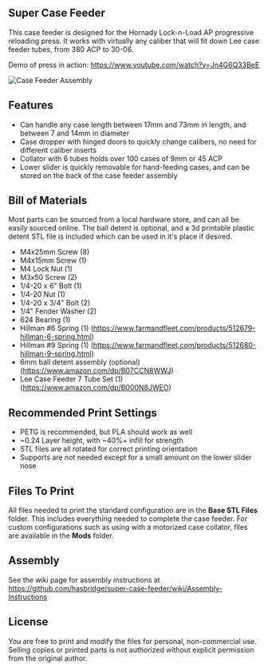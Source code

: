 
## Super Case Feeder

This case feeder is designed for the Hornady Lock-n-Load AP progressive reloading press. It works with virtually any caliber that will fit down Lee case feeder tubes, from 380 ACP to 30-06. 

Demo of press in action: https://www.youtube.com/watch?v=Jn4G6Q33BeE

![Case Feeder Assembly](https://i.imgur.com/493gIlT.png)

## Features
- Can handle any case length between 17mm and 73mm in length, and between 7 and 14mm in diameter
- Case dropper with hinged doors to quickly change calibers, no need for different caliber inserts
- Collator with 6 tubes holds over 100 cases of 9mm or 45 ACP
- Lower slider is quickly removable for hand-feeding cases, and can be stored on the back of the case feeder assembly

## Bill of Materials

Most parts can be sourced from a local hardware store, and can all be easily sourced online. The ball detent is optional, and a 3d printable plastic detent STL file is included which can be used in it's place if desired.

- M4x25mm Screw (8)
- M4x15mm Screw (1)
- M4 Lock Nut (1)
- M3x50 Screw (2)
- 1/4-20 x 6" Bolt (1)
- 1/4-20 Nut (1)
- 1/4-20 x 3/4" Bolt (2)
- 1/4" Fender Washer (2)
- 624 Bearing (1)
- Hillman #6 Spring (1) (https://www.farmandfleet.com/products/512679-hillman-6-spring.html)
- Hillman #9 Spring (1) (https://www.farmandfleet.com/products/512680-hillman-9-spring.html)
- 6mm ball detent assembly (optional) (https://www.amazon.com/dp/B07CCN8WWJ)
- Lee Case Feeder 7 Tube Set (1) (https://www.amazon.com/dp/B000N8JWEO)

## Recommended Print Settings
- PETG is recommended, but PLA should work as well
- ~0.24 Layer height, with ~40%+ infill for strength
- STL files are all rotated for correct printing orientation
- Supports are not needed except for a small amount on the lower slider nose

## Files To Print
All files needed to print the standard configuration are in the **Base STL Files** folder. This includes everything needed to complete the case feeder. For custom configurations such as using with a motorized case collator, files are available in the **Mods** folder.

## Assembly

See the wiki page for assembly instructions at https://github.com/hasbridge/super-case-feeder/wiki/Assembly-Instructions

## License

You are free to print and modify the files for personal, non-commercial use. Selling copies or printed parts is not authorized without explicit permission from the original author.